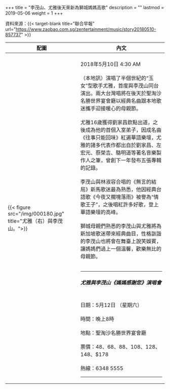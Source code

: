 +++
title = "李茂山、尤雅後天來新為獅城媽媽高歌"
description = ""
lastmod = 2019-05-06
weight = 1
+++

資料來源：{{< target-blank title="聯合早報" url="https://www.zaobao.com.sg/zentertainment/music/story20180510-857737" >}}



配圖  | 內文 
--------------|-------
{{< figure src="/img/000180.jpg" title="尤雅（右）與李茂山。">}}|<br>2018年5月10日 4:30 AM<br><br>（本地訊）演唱了半個世紀的“玉女”型歌手尤雅，首度與李茂山同台演出。兩大台灣唱將在後天於聖淘沙名勝世界宴會廳以經典名曲跟本地歌迷攜手迎接暖心的母親節。<br><br>尤雅16歲獲得劉家昌欽點出道，之後成為他的首個入室弟子，因成名曲《往事只能回味》紅遍華語樂壇，尤雅的諸多代表作都出自於劉家昌、左宏元、蔡榮吉、駱明道等著名音樂製作人之筆，曾創下一年發布五張專輯的記錄。<br><br>李茂山與林淑容合唱的《無言的結局》新馬歌迷最為熟悉，他因經典台語歌《今夜又擱塊落雨》被譽為“情歌王子”，之後唱紅許多好歌，登上華語樂壇的高峰。<br><br>獅城母親們熟悉的李茂山與尤雅將為新加坡歌迷帶來經典曲目，性格詼諧的李茂山也將會在舞臺上說笑娛賓，讓媽媽們過上一個溫馨，歡樂無比的母親節。<br><br><hr><h5>尤雅與李茂山《媽媽感謝您》演唱會</h5><br>日期：5月12日 （星期六）<br><br>時間：晚上8時<br><br>地點：聖淘沙名勝世界宴會廳<br><br>票價：$48、$68、$88、$108、$128、$148、$178<br><br>熱線：6348 5555<br><hr>
